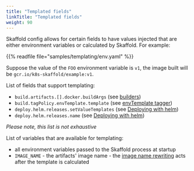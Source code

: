```yaml
---
title: "Templated fields"
linkTitle: "Templated fields"
weight: 90
---
```


Skaffold config allows for certain fields to have values injected that are either environment variables or calculated by Skaffold.
For example:

{{% readfile file="samples/templating/env.yaml" %}}

Suppose the value of the `FOO` environment variable is `v1`, the image built
will be `gcr.io/k8s-skaffold/example:v1`.

List of fields that support templating:

* `build.artifacts.[].docker.buildArgs` (see [builders](/docs/how-tos/builders/))
* `build.tagPolicy.envTemplate.template` (see [envTemplate tagger](/docs/how-tos/taggers/##envtemplate-using-values-of-environment-variables-as-tags))
* `deploy.helm.releases.setValueTemplates` (see [Deploying with helm](/docs/how-tos/deployers/#deploying-with-helm))
* `deploy.helm.releases.name` (see [Deploying with helm](/docs/how-tos/deployers/#deploying-with-helm))

_Please note, this list is not exhaustive_

List of variables that are available for templating:

* all environment variables passed to the Skaffold process at startup
* `IMAGE_NAME` - the artifacts' image name - the [image name rewriting](/docs/concepts/#image-repository-handling) acts after the template is calculated
